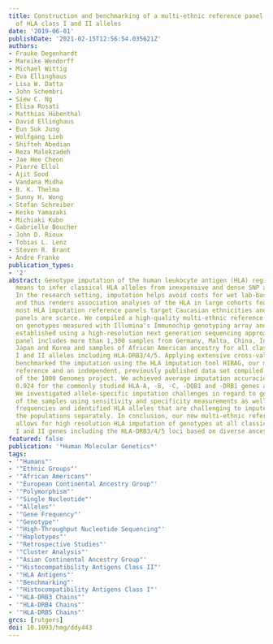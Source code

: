 ```yaml
---
title: Construction and benchmarking of a multi-ethnic reference panel for the imputation
  of HLA class I and II alleles
date: '2019-06-01'
publishDate: '2021-02-15T12:56:54.035621Z'
authors:
- Frauke Degenhardt
- Mareike Wendorff
- Michael Wittig
- Eva Ellinghaus
- Lisa W. Datta
- John Schembri
- Siew C. Ng
- Elisa Rosati
- Matthias Hübenthal
- David Ellinghaus
- Eun Suk Jung
- Wolfgang Lieb
- Shifteh Abedian
- Reza Malekzadeh
- Jae Hee Cheon
- Pierre Ellul
- Ajit Sood
- Vandana Midha
- B. K. Thelma
- Sunny H. Wong
- Stefan Schreiber
- Keiko Yamazaki
- Michiaki Kubo
- Gabrielle Boucher
- John D. Rioux
- Tobias L. Lenz
- Steven R. Brant
- Andre Franke
publication_types:
- '2'
abstract: Genotype imputation of the human leukocyte antigen (HLA) region is a cost-effective
  means to infer classical HLA alleles from inexpensive and dense SNP array data.
  In the research setting, imputation helps avoid costs for wet lab-based HLA typing
  and thus renders association analyses of the HLA in large cohorts feasible. Yet,
  most HLA imputation reference panels target Caucasian ethnicities and multi-ethnic
  panels are scarce. We compiled a high-quality multi-ethnic reference panel based
  on genotypes measured with Illumina's Immunochip genotyping array and HLA types
  established using a high-resolution next generation sequencing approach. Our reference
  panel includes more than 1,300 samples from Germany, Malta, China, India, Iran,
  Japan and Korea and samples of African American ancestry for all classical HLA class
  I and II alleles including HLA-DRB3/4/5. Applying extensive cross-validation, we
  benchmarked the imputation using the HLA imputation tool HIBAG, our multi-ethnic
  reference and an independent, previously published data set compiled of subpopulations
  of the 1000 Genomes project. We achieved average imputation accuracies higher than
  0.924 for the commonly studied HLA-A, -B, -C, -DQB1 and -DRB1 genes across all ethnicities.
  We investigated allele-specific imputation challenges in regard to geographic origin
  of the samples using sensitivity and specificity measurements as well as allele
  frequencies and identified HLA alleles that are challenging to impute for each of
  the populations separately. In conclusion, our new multi-ethnic reference data set
  allows for high resolution HLA imputation of genotypes at all classical HLA class
  I and II genes including the HLA-DRB3/4/5 loci based on diverse ancestry populations.
featured: false
publication: '*Human Molecular Genetics*'
tags:
- '"Humans"'
- '"Ethnic Groups"'
- '"African Americans"'
- '"European Continental Ancestry Group"'
- '"Polymorphism"'
- '"Single Nucleotide"'
- '"Alleles"'
- '"Gene Frequency"'
- '"Genotype"'
- '"High-Throughput Nucleotide Sequencing"'
- '"Haplotypes"'
- '"Retrospective Studies"'
- '"Cluster Analysis"'
- '"Asian Continental Ancestry Group"'
- '"Histocompatibility Antigens Class II"'
- '"HLA Antigens"'
- '"Benchmarking"'
- '"Histocompatibility Antigens Class I"'
- '"HLA-DRB3 Chains"'
- '"HLA-DRB4 Chains"'
- '"HLA-DRB5 Chains"'
grcs: [rutgers]
doi: 10.1093/hmg/ddy443
---
```


